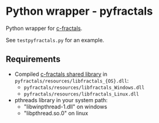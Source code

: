 # Python wrapper - pyfractals

Python wrapper for [c-fractals](c-fractals).


See `testpyfractals.py` for an example.


## Requirements

- Compiled [c-fractals shared library](c-fractals) in `pyfractals/resources/libfractals_{OS}.dll`:
    - `pyfractals/resources/libfractals_Windows.dll`
    - `pyfractals/resources/libfractals_Linux.dll`
- pthreads library in your system path:
    - "libwinpthread-1.dll" on windows
    - "libpthread.so.0" on linux

